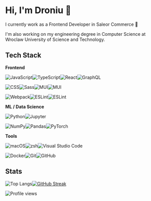 # Hi, I'm Droniu 👋

I currently work as a Frontend Developer in Saleor Commerce 🚀

I'm also working on my engineering degree in Computer Science at Wroclaw University of Science and Technology.

## Tech Stack
**Frontend**

<img src="https://img.shields.io/badge/-JavaScript-F7DF1E?logo=javascript&logoColor=black&style=for-the-badge" alt="JavaScript"/><img src="https://img.shields.io/badge/-TypeScript-007ACC?logo=typescript&logoColor=white&style=for-the-badge" alt="TypeScript"/><img src="https://img.shields.io/badge/-React-23282C?logo=react&logoColor=white&style=for-the-badge" alt="React"/><img src="https://img.shields.io/badge/-GraphQL-E10098?logo=graphql&style=for-the-badge" alt="GraphQL"/>

<img src="https://img.shields.io/badge/-CSS-1572B6?logo=css3&logoColor=white&style=for-the-badge" alt="CSS"/><img src="https://img.shields.io/badge/-Sass-CC6599?logo=sass&logoColor=white&style=for-the-badge" alt="Sass"/><img src="https://img.shields.io/badge/-MUI-007FFF?logo=mui&logoColor=white&style=for-the-badge" alt="MUI"/><img src="https://img.shields.io/badge/-Storybook-FF4785?logo=storybook&logoColor=white&style=for-the-badge" alt="MUI"/>


<img src="https://img.shields.io/badge/-Webpack-8DD6F9?logo=webpack&logoColor=black&style=for-the-badge" alt="Webpack"/><img src="https://img.shields.io/badge/-ESLint-4B32C3?logo=eslint&logoColor=white&style=for-the-badge" alt="ESLint"/><img src="https://img.shields.io/badge/-Jest-C21325?logo=jest&logoColor=white&style=for-the-badge" alt="ESLint"/>


**ML / Data Science**

<img src="https://img.shields.io/badge/-Python-3776AB?logo=python&logoColor=white&style=for-the-badge" alt="Python"/><img src="https://img.shields.io/badge/-Jupyter-F37626?logo=jupyter&logoColor=white&style=for-the-badge" alt="Jupyter"/>

<img src="https://img.shields.io/badge/numpy-%23013243.svg?style=for-the-badge&logo=numpy&logoColor=white" alt="NumPy" /><img src="https://img.shields.io/badge/pandas-%23150458.svg?style=for-the-badge&logo=pandas&logoColor=white" alt="Pandas" /><img src="https://img.shields.io/badge/PyTorch-%23EE4C2C.svg?style=for-the-badge&logo=PyTorch&logoColor=white" alt="PyTorch" />

**Tools**

<img src="https://img.shields.io/badge/-macos-000000?logo=apple&logoColor=white&style=for-the-badge" alt="macOS"/><img src="https://img.shields.io/badge/-zsh-4EAA25?logo=gnubash&logoColor=white&style=for-the-badge" alt="zsh"/><img src="https://img.shields.io/badge/-vscode-007ACC?logo=visual-studio-code&logoColor=white&style=for-the-badge" alt="Visual Studio Code"/>

<img src="https://img.shields.io/badge/-docker-2496ED?logo=docker&logoColor=white&style=for-the-badge" alt="Docker"/><img src="https://img.shields.io/badge/-git-F05032?logo=git&logoColor=white&style=for-the-badge" alt="Git"/><img src="https://img.shields.io/badge/-github-181717?logo=github&logoColor=white&style=for-the-badge" alt="GitHub"/>




## Stats

![Top Langs](https://github-profile-summary-cards.vercel.app/api/cards/most-commit-language?username=droniu&theme=radical)[![GitHub Streak](https://github-readme-streak-stats.herokuapp.com?user=droniu&theme=radical&hide_border=true)](https://git.io/streak-stats)

![Profile views](https://gpvc.arturio.dev/droniu)
